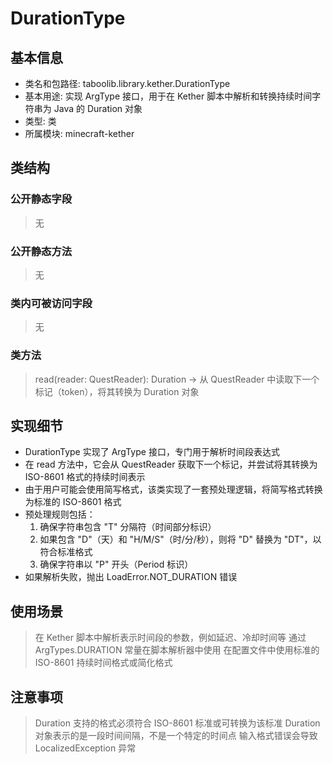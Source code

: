 # DurationType

## 基本信息
- 类名和包路径: taboolib.library.kether.DurationType
- 基本用途: 实现 ArgType 接口，用于在 Kether 脚本中解析和转换持续时间字符串为 Java 的 Duration 对象
- 类型: 类
- 所属模块: minecraft-kether

## 类结构
### 公开静态字段
> 无

### 公开静态方法
> 无

### 类内可被访问字段
> 无

### 类方法
> read(reader: QuestReader): Duration -> 从 QuestReader 中读取下一个标记（token），将其转换为 Duration 对象

## 实现细节
- DurationType 实现了 ArgType<Duration> 接口，专门用于解析时间段表达式
- 在 read 方法中，它会从 QuestReader 获取下一个标记，并尝试将其转换为 ISO-8601 格式的持续时间表示
- 由于用户可能会使用简写格式，该类实现了一套预处理逻辑，将简写格式转换为标准的 ISO-8601 格式
- 预处理规则包括：
  1. 确保字符串包含 "T" 分隔符（时间部分标识）
  2. 如果包含 "D"（天）和 "H/M/S"（时/分/秒），则将 "D" 替换为 "DT"，以符合标准格式
  3. 确保字符串以 "P" 开头（Period 标识）
- 如果解析失败，抛出 LoadError.NOT_DURATION 错误

## 使用场景
> 在 Kether 脚本中解析表示时间段的参数，例如延迟、冷却时间等
> 通过 ArgTypes.DURATION 常量在脚本解析器中使用
> 在配置文件中使用标准的 ISO-8601 持续时间格式或简化格式

## 注意事项
> Duration 支持的格式必须符合 ISO-8601 标准或可转换为该标准
> Duration 对象表示的是一段时间间隔，不是一个特定的时间点
> 输入格式错误会导致 LocalizedException 异常
